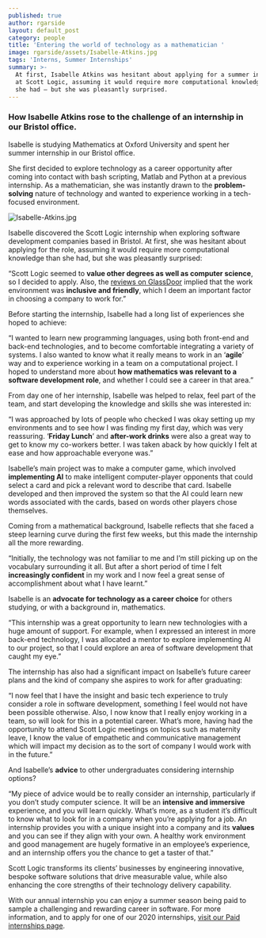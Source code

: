 ```yaml
---
published: true
author: rgarside
layout: default_post
category: people
title: 'Entering the world of technology as a mathematician '
image: rgarside/assets/Isabelle-Atkins.jpg
tags: 'Interns, Summer Internships'
summary: >-
  At first, Isabelle Atkins was hesitant about applying for a summer internship
  at Scott Logic, assuming it would require more computational knowledge than
  she had – but she was pleasantly surprised.
---
```

### How Isabelle Atkins rose to the challenge of an internship in our Bristol office.

Isabelle is studying Mathematics at Oxford University and spent her summer internship in our Bristol office.

She first decided to explore technology as a career opportunity after coming into contact with bash scripting, Matlab and Python at a previous internship. As a mathematician, she was instantly drawn to the **problem-solving** nature of technology and wanted to experience working in a tech-focused environment.

![Isabelle-Atkins.jpg]({{site.baseurl}}/rgarside/assets/Isabelle-Atkins.jpg)

Isabelle discovered the Scott Logic internship when exploring software development companies based in Bristol. At first, she was hesitant about applying for the role, assuming it would require more computational knowledge than she had, but she was pleasantly surprised:

“Scott Logic seemed to **value other degrees as well as computer science**, so I decided to apply. Also, the [reviews on GlassDoor](https://www.glassdoor.co.uk/Overview/Working-at-Scott-Logic-EI_IE440153.11,22.htm) implied that the work environment was **inclusive and friendly**, which I deem an important factor in choosing a company to work for.”

Before starting the internship, Isabelle had a long list of experiences she hoped to achieve:

“I wanted to learn new programming languages, using both front-end and back-end technologies, and to become comfortable integrating a variety of systems. I also wanted to know what it really means to work in an ‘**agile**’ way and to experience working in a team on a computational project. I hoped to understand more about **how mathematics was relevant to a software development role**, and whether I could see a career in that area.”

From day one of her internship, Isabelle was helped to relax, feel part of the team, and start developing the knowledge and skills she was interested in:

“I was approached by lots of people who checked I was okay setting up my environments and to see how I was finding my first day, which was very reassuring. ‘**Friday Lunch**’ and **after-work drinks** were also a great way to get to know my co-workers better. I was taken aback by how quickly I felt at ease and how approachable everyone was.”

Isabelle’s main project was to make a computer game, which involved **implementing AI** to make intelligent computer-player opponents that could select a card and pick a relevant word to describe that card. Isabelle developed and then improved the system so that the AI could learn new words associated with the cards, based on words other players chose themselves.

Coming from a mathematical background, Isabelle reflects that she faced a steep learning curve during the first few weeks, but this made the internship all the more rewarding. 

“Initially, the technology was not familiar to me and I’m still picking up on the vocabulary surrounding it all. But after a short period of time I felt **increasingly confident** in my work and I now feel a great sense of accomplishment about what I have learnt.”

Isabelle is an **advocate for technology as a career choice** for others studying, or with a background in, mathematics.

“This internship was a great opportunity to learn new technologies with a huge amount of support. For example, when I expressed an interest in more back-end technology, I was allocated a mentor to explore implementing AI to our project, so that I could explore an area of software development that caught my eye.”

The internship has also had a significant impact on Isabelle’s future career plans and the kind of company she aspires to work for after graduating:

“I now feel that I have the insight and basic tech experience to truly consider a role in software development, something I feel would not have been possible otherwise. Also, I now know that I really enjoy working in a team, so will look for this in a potential career. What’s more, having had the opportunity to attend Scott Logic meetings on topics such as maternity leave, I know the value of empathetic and communicative management which will impact my decision as to the sort of company I would work with in the future.”

And Isabelle’s **advice** to other undergraduates considering internship options? 

“My piece of advice would be to really consider an internship, particularly if you don’t study computer science. It will be an **intensive and immersive** experience, and you will learn quickly. What’s more, as a student it’s difficult to know what to look for in a company when you’re applying for a job. An internship provides you with a unique insight into a company and its **values** and you can see if they align with your own. A healthy work environment and good management are hugely formative in an employee’s experience, and an internship offers you the chance to get a taster of that.”

Scott Logic transforms its clients’ businesses by engineering innovative, bespoke software solutions that drive measurable value, while also enhancing the core strengths of their technology delivery capability. 

With our annual internship you can enjoy a summer season being paid to sample a challenging and rewarding career in software. For more information, and to apply for one of our 2020 internships, [visit our Paid internships page](https://www.scottlogic.com/careers/paid-interns/).